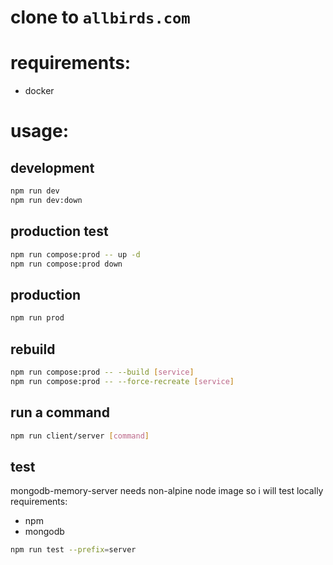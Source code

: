 # clone to `allbirds.com`


# requirements:
- docker

# usage:

## development
```bash
npm run dev
npm run dev:down
```

## production test
```bash
npm run compose:prod -- up -d
npm run compose:prod down
```

## production
```bash
npm run prod
```

## rebuild
```bash
npm run compose:prod -- --build [service]
npm run compose:prod -- --force-recreate [service]
```

## run a command
```bash
npm run client/server [command]
```

## test
mongodb-memory-server needs non-alpine node image so i will test locally
requirements:
  - npm
  - mongodb

```bash
npm run test --prefix=server
```
